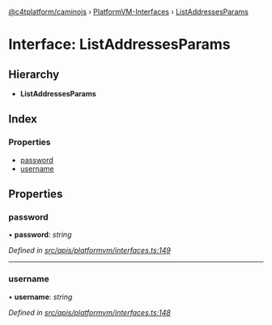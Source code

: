 [@c4tplatform/caminojs](../README.md) › [PlatformVM-Interfaces](../modules/platformvm_interfaces.md) › [ListAddressesParams](platformvm_interfaces.listaddressesparams.md)

# Interface: ListAddressesParams

## Hierarchy

* **ListAddressesParams**

## Index

### Properties

* [password](platformvm_interfaces.listaddressesparams.md#password)
* [username](platformvm_interfaces.listaddressesparams.md#username)

## Properties

###  password

• **password**: *string*

*Defined in [src/apis/platformvm/interfaces.ts:149](https://github.com/chain4travel/caminojs/blob/8077d740/src/apis/platformvm/interfaces.ts#L149)*

___

###  username

• **username**: *string*

*Defined in [src/apis/platformvm/interfaces.ts:148](https://github.com/chain4travel/caminojs/blob/8077d740/src/apis/platformvm/interfaces.ts#L148)*
